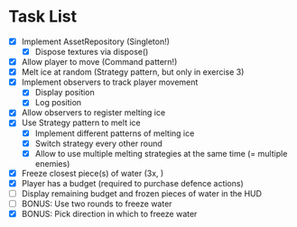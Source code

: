 # Task List

- [x] Implement AssetRepository (Singleton!)
  - [x] Dispose textures via dispose()
- [x] Allow player to move (Command pattern!)
- [x] Melt ice at random (Strategy pattern, but only in exercise 3)
- [x] Implement observers to track player movement
  - [x] Display position
  - [x] Log position
- [x] Allow observers to register melting ice
- [x] Use Strategy pattern to melt ice
  - [x] Implement different patterns of melting ice
  - [x] Switch strategy every other round
  - [x] Allow to use multiple melting strategies at the same time (= multiple enemies)
- [x] Freeze closest piece(s) of water (3x, <SPACE>)
- [x] Player has a budget (required to purchase defence actions)
- [ ] Display remaining budget and frozen pieces of water in the HUD
- [ ] BONUS: Use two rounds to freeze water
- [x] BONUS: Pick direction in which to freeze water
